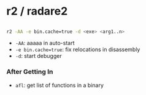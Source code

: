 # r2 / radare2

## 
```sh
r2 -AA -e bin.cache=true -d <exe> <arg1..n>
```
- `-AA`: aaaaa in auto-start
- `-e bin.cache=true`: fix relocations in disassembly
- `-d`: start debugger

### After Getting In
- `afl`: get list of functions in a binary
